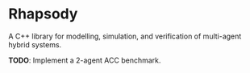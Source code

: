 # Rhapsody
A C++ library for modelling, simulation, and verification of multi-agent hybrid systems.

**TODO**: Implement a 2-agent ACC benchmark.

